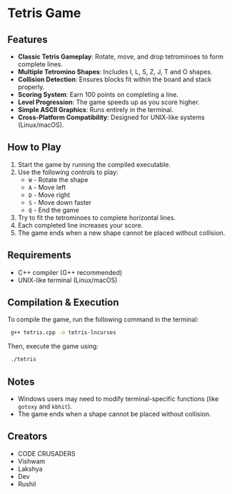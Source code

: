 # Tetris Game

## Features
- **Classic Tetris Gameplay**: Rotate, move, and drop tetrominoes to form complete lines.
- **Multiple Tetromino Shapes**: Includes I, L, S, Z, J, T and O shapes.
- **Collision Detection**: Ensures blocks fit within the board and stack properly.
- **Scoring System**: Earn 100 points on completing a line.
- **Level Progression**: The game speeds up as you score higher.
- **Simple ASCII Graphics**: Runs entirely in the terminal.
- **Cross-Platform Compatibility**: Designed for UNIX-like systems (Linux/macOS).

## How to Play
1. Start the game by running the compiled executable.
2. Use the following controls to play:
   - `W` - Rotate the shape
   - `A` - Move left
   - `D` - Move right
   - `S` - Move down faster
   - `Q` - End the game
3. Try to fit the tetrominoes to complete horizontal lines.
4. Each completed line increases your score.
5. The game ends when a new shape cannot be placed without collision.

## Requirements
- C++ compiler (G++ recommended)
- UNIX-like terminal (Linux/macOS)

## Compilation & Execution
To compile the game, run the following command in the terminal:
```sh
 g++ tetris.cpp -o tetris-lncurses
```

Then, execute the game using:
```sh
 ./tetris
```

## Notes
- Windows users may need to modify terminal-specific functions (like `gotoxy` and `kbhit`).
- The game ends when a shape cannot be placed without collision.

## Creators
- CODE CRUSADERS
- Vishwam
- Lakshya
- Dev
- Rushil

